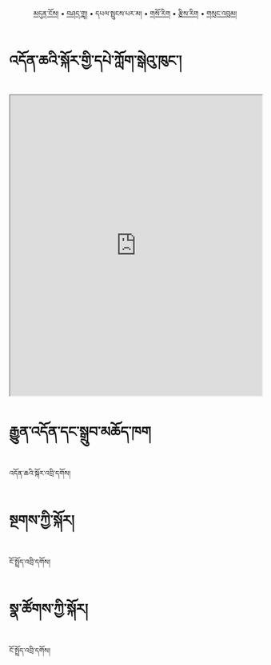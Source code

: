 <p align="center">
  <a href="https://bdrc-reader.github.io/sherabling/">མདུན་ངོས།</a> • <a href="https://bdrc-reader.github.io/sherabling/shadra">བཤད་གྲྭ།</a> • <span>དཔལ་སྤུངས་པར་མ།</span>  • <a href="https://bdrc-reader.github.io/sherabling/sorig">གསོ་རིག</a> • <a href="https://bdrc-reader.github.io/sherabling/tzirig">རྩིས་རིག</a> • <a href="https://bdrc-reader.github.io/sherabling/sungbum\">གསུང་འབུམ།</a></p>

# འདོན་ཆའི་སྐོར་གྱི་དཔེ་ཀློག་སྒེའུ་ཁུང་།

<iframe src="https://library.bdrc.io/scripts/embed-iframe.html?work=bdr:W1ERI0013002&origin=website.com" width="100%" height="600"></iframe>


# རྒྱུན་འདོན་དང་སྒྲུབ་མཆོད་ཁག

འདོན་ཆའི་སྐོར་འབྲི་དགོས།

# སྔགས་ཀྱི་སྐོར།

ངོ་སྤྲོད་འབྲི་དགོས།

# སྣ་ཚོགས་ཀྱི་སྐོར།

ངོ་སྤྲོད་འབྲི་དགོས།

